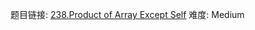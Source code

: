 题目链接: [238.Product of Array Except Self][1]
难度: Medium

[1]: https://leetcode.com/problems/product-of-array-except-self/